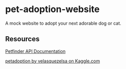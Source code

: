 # pet-adoption-website

A mock website to adopt your next adorable dog or cat.

## Resources

[Petfinder API Documentation](https://www.petfinder.com/developers/v2/docs/)

[petadoption by velasquezelsa on Kaggle.com](https://www.kaggle.com/datasets/velazquezelsa/petadoption/)